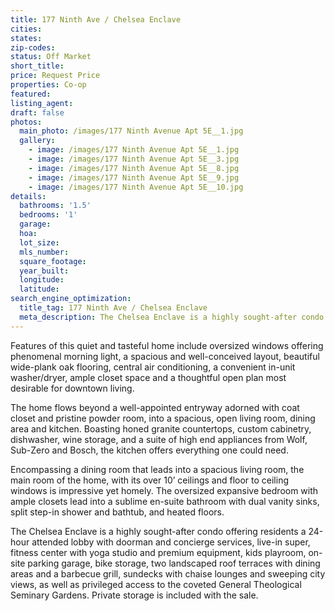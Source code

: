 ```yaml
---
title: 177 Ninth Ave / Chelsea Enclave
cities:
states:
zip-codes:
status: Off Market
short_title:
price: Request Price
properties: Co-op
featured:
listing_agent:
draft: false
photos:
  main_photo: /images/177 Ninth Avenue Apt 5E__1.jpg
  gallery:
    - image: /images/177 Ninth Avenue Apt 5E__1.jpg
    - image: /images/177 Ninth Avenue Apt 5E__3.jpg
    - image: /images/177 Ninth Avenue Apt 5E__8.jpg
    - image: /images/177 Ninth Avenue Apt 5E__9.jpg
    - image: /images/177 Ninth Avenue Apt 5E__10.jpg
details:
  bathrooms: '1.5'
  bedrooms: '1'
  garage:
  hoa:
  lot_size:
  mls_number:
  square_footage:
  year_built:
  longitude:
  latitude:
search_engine_optimization:
  title_tag: 177 Ninth Ave / Chelsea Enclave
  meta_description: The Chelsea Enclave is a highly sought-after condo offering residents a 24-hour attended lobby with doorman and concierge services, live-in super, fitness center with yoga studio and premium equipment
---
```

Features of this quiet and tasteful home include oversized windows offering phenomenal morning light, a spacious and well-conceived layout, beautiful wide-plank oak flooring, central air conditioning, a convenient in-unit washer/dryer, ample closet space and a thoughtful open plan most desirable for downtown living.

The home flows beyond a well-appointed entryway adorned with coat closet and pristine powder room, into a spacious, open living room, dining area and kitchen. Boasting honed granite countertops, custom cabinetry, dishwasher, wine storage, and a suite of high end appliances from Wolf, Sub-Zero and Bosch, the kitchen offers everything one could need.

Encompassing a dining room that leads into a spacious living room, the main room of the home, with its over 10’ ceilings and floor to ceiling windows is impressive yet homely. The oversized expansive bedroom with ample closets lead into a sublime en-suite bathroom with dual vanity sinks, split step-in shower and bathtub, and heated floors.

The Chelsea Enclave is a highly sought-after condo offering residents a 24-hour attended lobby with doorman and concierge services, live-in super, fitness center with yoga studio and premium equipment, kids playroom, on-site parking garage, bike storage, two landscaped roof terraces with dining areas and a barbecue grill, sundecks with chaise lounges and sweeping city views, as well as privileged access to the coveted General Theological Seminary Gardens. Private storage is included with the sale.